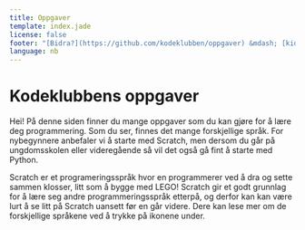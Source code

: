 ```yaml
---
title: Oppgaver
template: index.jade
license: false
footer: "[Bidra?](https://github.com/kodeklubben/oppgaver) &mdash; [kidsakoder.no](http://www.kidsakoder.no/) &mdash; [Last ned alle kurs som zip-fil](https://github.com/kodeklubben/kodeklubben.github.io/archive/master.zip)<br/>Sponsorer: [![Sponset av Sparebank1 Midt-Norge](sponsorer/smn.jpg) ![Sponset av ibok](sponsorer/ibok.jpg)](http://www.kidsakoder.no/2015/07/03/kodeklubben-trondheim-utvikler-materiell-i-sommer/) [![Sponset av Teknograd](sponsorer/teknograd.png)](https://www.teknograd.no/) [![Sponset av NTNU IDI](sponsorer/ntnu_idi.png)](https://www.ntnu.edu/idi/) [![Sponset av ExcITEd](sponsorer/excITEd.png)](http://www.ntnu.edu/web/excited/) [![Sponset av UiO IFI](sponsorer/uio_ifi.png)](http://www.mn.uio.no/ifi/)"
language: nb
---
```


# Kodeklubbens oppgaver
Hei! På denne siden finner du mange oppgaver som du kan gjøre for å lære deg programmering.
Som du ser, finnes det mange forskjellige språk. For nybegynnere anbefaler vi å starte med Scratch,
men dersom du går på ungdomsskolen eller videregående så vil det også gå fint å starte med Python.

Scratch er et programeringsspråk hvor en programmerer ved å dra og sette sammen klosser, litt som å
bygge med LEGO! Scratch gir et godt grunnlag for å lære seg andre programmeringsspråk etterpå, og
derfor kan kan være lurt å se litt på Scratch uansett før en går videre. Dere kan lese mer om de
forskjellige språkene ved å trykke på ikonene under.
